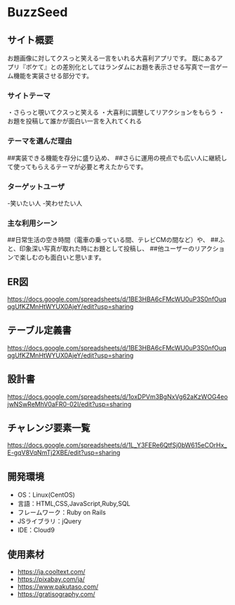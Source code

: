 # BuzzSeed

## サイト概要
お題画像に対してクスっと笑える一言をいれる大喜利アプリです。
既にあるアプリ『ボケて』との差別化としてはランダムにお題を表示させる写真で一言ゲーム機能を実装させる部分です。

### サイトテーマ
・さらっと覗いてクスっと笑える
・大喜利に調整してリアクションをもらう
・お題を投稿して誰かが面白い一言を入れてくれる

### テーマを選んだ理由
##実装できる機能を存分に盛り込め、
##さらに運用の視点でも広い人に継続して使ってもらえるテーマが必要と考えたからです。

### ターゲットユーザ
-笑いたい人
-笑わせたい人

### 主な利用シーン
##日常生活の空き時間（電車の乗っている間、テレビCMの間など）や、
##ふと、印象深い写真が取れた時にお題として投稿し、
##他ユーザーのリアクションで楽しむのも面白いと思います。


## ER図
https://docs.google.com/spreadsheets/d/1BE3HBA6cFMcWU0uP3S0nfOuqqgUfKZMnHtWYUX0AjeY/edit?usp=sharing

## テーブル定義書
https://docs.google.com/spreadsheets/d/1BE3HBA6cFMcWU0uP3S0nfOuqqgUfKZMnHtWYUX0AjeY/edit?usp=sharing

## 設計書
https://docs.google.com/spreadsheets/d/1oxDPVm3BgNxVg62aKzWOG4eojwNSwReMhV0aFR0-02I/edit?usp=sharing

## チャレンジ要素一覧
https://docs.google.com/spreadsheets/d/1L_Y3FERe6QtfSj0bW615eCOrHx_E-gqV8VqNmTj2XBE/edit?usp=sharing

## 開発環境
- OS：Linux(CentOS)
- 言語：HTML,CSS,JavaScript,Ruby,SQL
- フレームワーク：Ruby on Rails
- JSライブラリ：jQuery
- IDE：Cloud9

## 使用素材
- https://ja.cooltext.com/
- https://pixabay.com/ja/
- https://www.pakutaso.com/
- https://gratisography.com/
